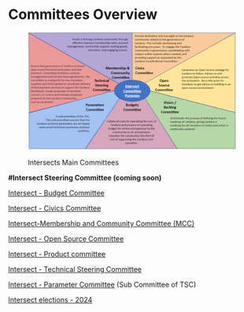 # Committees Overview

<figure><img src=".gitbook/assets/image.png" alt=""><figcaption><p>Intersects Main Committees</p></figcaption></figure>

**#Intersect Steering Committee (coming soon)**

[Intersect - Budget Committee](https://app.gitbook.com/o/Prbm1mtkwSsGWSvG1Bfd/s/gsGMUGjBGIwHbN0vrf7v/ "mention")

[Intersect - Civics Committee](https://app.gitbook.com/o/Prbm1mtkwSsGWSvG1Bfd/s/5BQdZEh6JOGB8uosMGwD/ "mention")

[Intersect-Membership and Community Committee (MCC)](https://app.gitbook.com/o/Prbm1mtkwSsGWSvG1Bfd/s/ZqouSToCJnFmpkx5WZw5/ "mention")

[Intersect - Open Source Committee](https://app.gitbook.com/o/Prbm1mtkwSsGWSvG1Bfd/s/LBdnzp0eZpGri9sVpseI/ "mention")

[Intersect -  Product committee](https://app.gitbook.com/o/Prbm1mtkwSsGWSvG1Bfd/s/K7cBOo8O1BpQ2uwlq0BE/ "mention")

[Intersect - Technical Steering Committee](https://app.gitbook.com/o/Prbm1mtkwSsGWSvG1Bfd/s/Yzy77cQuAEYNjeNy3YrN/ "mention")

[Intersect - Parameter Committee](https://app.gitbook.com/o/Prbm1mtkwSsGWSvG1Bfd/s/zVLTSzhSBVPLGReSGorb/ "mention") (Sub Committee of TSC)



[Intersect elections - 2024](https://app.gitbook.com/o/Prbm1mtkwSsGWSvG1Bfd/s/PTouV0f6Si1oWdMQe9Cb/ "mention")
